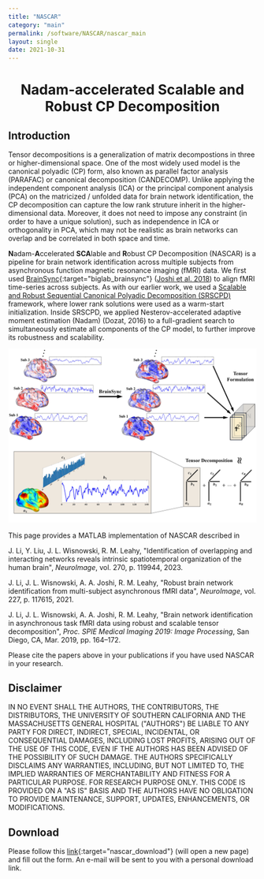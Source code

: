 ```yaml
---
title: "NASCAR"
category: "main"
permalink: /software/NASCAR/nascar_main
layout: single
date: 2021-10-31
---
```


# **<center>Nadam-accelerated Scalable and Robust CP Decomposition</center>**

## Introduction

Tensor decompositions is a generalization of matrix decompostions in three or higher-dimensional space. One of the most widely used model is the canonical polyadic (CP) form, also known as parallel factor analysis (PARAFAC) or canonical decomposition (CANDECOMP). Unlike applying the independent component analysis (ICA) or the principal component analysis (PCA) on the matricized / unfolded data for brain network identification, the CP decomposition can capture the low rank struture inherit in the higher-dimensional data. Moreover, it does not need to impose any constraint (in order to have a unique solution), such as independence in ICA or orthogonality in PCA, which may not be realistic as brain networks can overlap and be correlated in both space and time.

**N**adam-**A**ccelerated **SCA**lable and **R**obust CP Decomposition (NASCAR) is a pipeline for brain network identification across multiple subjects from asynchronous function magnetic resonance imaging (fMRI) data. We first used [BrainSync](https://neuroimage.usc.edu/neuro/Resources/BrainSync){:target="biglab_brainsync"} ([Joshi et al. 2018](/files/bib/Joshi_2018_NeuroImage_Are.bib)) to align fMRI time-series across subjects. As with our earlier work, we used a [Scalable and Robust Sequential Canonical Polyadic Decomposition (SRSCPD)](/software/SRSCPD_ALS/srscpd_als_main) framework, where lower rank solutions were used as a warm-start initialization. Inside SRSCPD, we applied Nesterov-accelerated adaptive moment estimation (Nadam) (Dozat, 2016) to a full-gradient search to simultaneously estimate all components of the CP model, to further improve its robustness and scalability.

![](/images/software/NASCAR/NASCAR.jpg)

This page provides a MATLAB implementation of NASCAR described in

J. Li, Y. Liu, J. L. Wisnowski, R. M. Leahy, "Identification of overlapping and interacting networks reveals intrinsic spatiotemporal organization of the human brain", *NeuroImage*, vol. 270, p. 119944, 2023. &nbsp; [<i class="fa fa-quote-right"></i>](/files/bib/Li_2023_NeuroImage_Identification.bib)

J. Li, J. L. Wisnowski, A. A. Joshi, R. M. Leahy, "Robust brain network identification from multi-subject asynchronous fMRI data", *NeuroImage*, vol. 227, p. 117615, 2021. &nbsp; [<i class="fa fa-quote-right"></i>](/files/bib/Li_2021_NeuroImage_Robust.bib)

J. Li, J. L. Wisnowski, A. A. Joshi, R. M. Leahy, "Brain network identification in asynchronous task fMRI data using robust and scalable tensor decomposition", *Proc. SPIE Medical Imaging 2019: Image Processing*, San Diego, CA, Mar. 2019, pp. 164–172. &nbsp; [<i class="fa fa-quote-right"></i>](/files/bib/Li_2019_SPIEMI_Brain.bib)

Please cite the papers above in your publications if you have used NASCAR in your research.

## Disclaimer

IN NO EVENT SHALL THE AUTHORS, THE CONTRIBUTORS, THE DISTRIBUTORS, THE UNIVERSITY OF SOUTHERN CALIFORNIA AND THE MASSACHUSETTS GENERAL HOSPITAL ("AUTHORS") BE LIABLE TO ANY PARTY FOR DIRECT, INDIRECT, SPECIAL, INCIDENTAL, OR CONSEQUENTIAL DAMAGES, INCLUDING LOST PROFITS, ARISING OUT OF THE USE OF THIS CODE, EVEN IF THE AUTHORS HAS BEEN ADVISED OF THE POSSIBILITY OF SUCH DAMAGE. THE AUTHORS SPECIFICALLY DISCLAIMS ANY WARRANTIES, INCLUDING, BUT NOT LIMITED TO, THE IMPLIED WARRANTIES OF MERCHANTABILITY AND FITNESS FOR A PARTICULAR PURPOSE. FOR RESEARCH PURPOSE ONLY. THIS CODE IS PROVIDED ON A "AS IS" BASIS AND THE AUTHORS HAVE NO OBLIGATION TO PROVIDE MAINTENANCE, SUPPORT, UPDATES, ENHANCEMENTS, OR MODIFICATIONS.

## Download

Please follow this [link](https://software.imagicastle.com:48877/download.php?app=nascar){:target="nascar_download"} (will open a new page) and fill out the form. An e-mail will be sent to you with a personal download link. 
